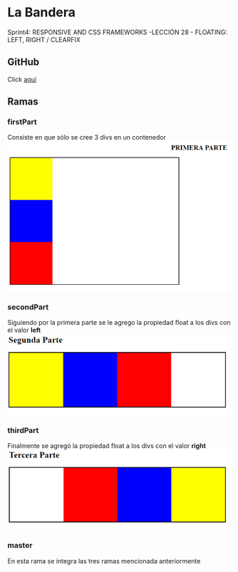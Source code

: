 # La Bandera
 Sprint4: RESPONSIVE AND CSS FRAMEWORKS -LECCIÓN 28 - FLOATING: LEFT, RIGHT / CLEARFIX
## GitHub
Click [aquí]( https://mgmp2.github.io/laBandera/)

## Ramas

  ### firstPart
  Consiste en que sólo se cree 3 divs en un contenedor
  ![GitHub Logo](assets/img/firstPart.png)
  
  ### secondPart
  Siguiendo por la primera parte se le agrego la propiedad float a los divs con el valor **left**
   ![GitHub Logo](assets/img/secondPart.png)
   
  ### thirdPart
  Finalmente se agregó la propiedad float a los divs con el valor **right**
   ![Tercera parte](assets/img/thirdPart.png)
   
 ### master
 En esta rama se integra las tres ramas mencionada anteriormente

